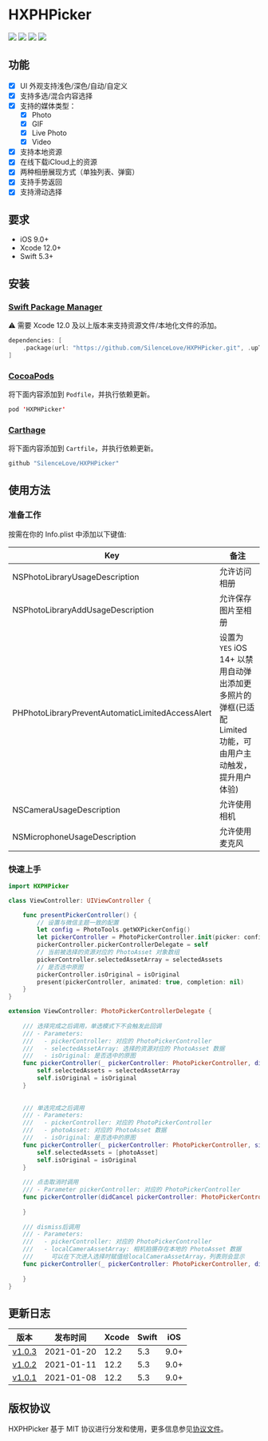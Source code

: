 # HXPHPicker
<p align="left">
<a href="https://github.com/SilenceLove/HXPHPicker"><img src="https://badgen.net/badge/icon/iOS%209.0%2B?color=cyan&icon=apple&label"></a>
<a href="https://github.com/SilenceLove/HXPHPicker"><img src="http://img.shields.io/cocoapods/v/HXPHPicker.svg?logo=cocoapods&logoColor=ffffff"></a>
<a href="https://developer.apple.com/Swift"><img src="http://img.shields.io/badge/language-Swift-orange.svg?logo=common-workflow-language"></a>
<a href="http://mit-license.org"><img src="http://img.shields.io/badge/license-MIT-333333.svg?logo=letterboxd&logoColor=ffffff"></a>
</p>

## <a id="功能"></a> 功能

- [x] UI 外观支持浅色/深色/自动/自定义
- [x] 支持多选/混合内容选择
- [x] 支持的媒体类型：
    - [x] Photo
    - [x] GIF
    - [x] Live Photo
    - [x] Video
- [x] 支持本地资源
- [x] 在线下载iCloud上的资源
- [x] 两种相册展现方式（单独列表、弹窗）
- [x] 支持手势返回
- [x] 支持滑动选择

## <a id="要求"></a> 要求

- iOS 9.0+
- Xcode 12.0+
- Swift 5.3+

## 安装

### [Swift Package Manager](https://swift.org/package-manager/)

⚠️ 需要 Xcode 12.0 及以上版本来支持资源文件/本地化文件的添加。

```swift
dependencies: [
    .package(url: "https://github.com/SilenceLove/HXPHPicker.git", .upToNextMajor(from: "1.0.2"))
]
```

### [CocoaPods](https://guides.cocoapods.org/using/using-cocoapods.html)

将下面内容添加到 `Podfile`，并执行依赖更新。

```swift
pod 'HXPHPicker'
```

### [Carthage](https://github.com/Carthage/Carthage)

将下面内容添加到 `Cartfile`，并执行依赖更新。

```swift
github "SilenceLove/HXPHPicker"
```

## 使用方法

### 准备工作

按需在你的 Info.plist 中添加以下键值:

| Key | 备注 |
| ----- | ---- |
| NSPhotoLibraryUsageDescription | 允许访问相册 |
| NSPhotoLibraryAddUsageDescription | 允许保存图片至相册 |
| PHPhotoLibraryPreventAutomaticLimitedAccessAlert | 设置为 `YES` iOS 14+ 以禁用自动弹出添加更多照片的弹框(已适配 Limited 功能，可由用户主动触发，提升用户体验)|
| NSCameraUsageDescription | 允许使用相机 |
| NSMicrophoneUsageDescription | 允许使用麦克风 |

### 快速上手
```swift
import HXPHPicker

class ViewController: UIViewController {

    func presentPickerController() {
        // 设置与微信主题一致的配置
        let config = PhotoTools.getWXPickerConfig()
        let pickerController = PhotoPickerController.init(picker: config)
        pickerController.pickerControllerDelegate = self
        // 当前被选择的资源对应的 PhotoAsset 对象数组
        pickerController.selectedAssetArray = selectedAssets 
        // 是否选中原图
        pickerController.isOriginal = isOriginal
        present(pickerController, animated: true, completion: nil)
    }
}

extension ViewController: PhotoPickerControllerDelegate {
    
    /// 选择完成之后调用，单选模式下不会触发此回调
    /// - Parameters:
    ///   - pickerController: 对应的 PhotoPickerController
    ///   - selectedAssetArray: 选择的资源对应的 PhotoAsset 数据
    ///   - isOriginal: 是否选中的原图
    func pickerController(_ pickerController: PhotoPickerController, didFinishSelection selectedAssetArray: [PhotoAsset], _ isOriginal: Bool) {
        self.selectedAssets = selectedAssetArray
        self.isOriginal = isOriginal
    }
    
    
    /// 单选完成之后调用
    /// - Parameters:
    ///   - pickerController: 对应的 PhotoPickerController
    ///   - photoAsset: 对应的 PhotoAsset 数据
    ///   - isOriginal: 是否选中的原图
    func pickerController(_ pickerController: PhotoPickerController, singleFinishSelection photoAsset:PhotoAsset, _ isOriginal: Bool) {
        self.selectedAssets = [photoAsset]
        self.isOriginal = isOriginal
    }
    
    /// 点击取消时调用
    /// - Parameter pickerController: 对应的 PhotoPickerController
    func pickerController(didCancel pickerController: PhotoPickerController) {
        
    }
    
    /// dismiss后调用
    /// - Parameters:
    ///   - pickerController: 对应的 PhotoPickerController
    ///   - localCameraAssetArray: 相机拍摄存在本地的 PhotoAsset 数据
    ///     可以在下次进入选择时赋值给localCameraAssetArray，列表则会显示
    func pickerController(_ pickerController: PhotoPickerController, didDismissComplete localCameraAssetArray: [PhotoAsset]) {
        
    }
}
```

## 更新日志

| 版本 | 发布时间 | Xcode | Swift | iOS |
| ---- | ----  | ---- | ---- | ---- |
| [v1.0.3](https://github.com/SilenceLove/HXPHPicker/blob/main/Documentation/RELEASE_NOTE.md#103) | 2021-01-20 | 12.2 | 5.3 | 9.0+ |
| [v1.0.2](https://github.com/SilenceLove/HXPHPicker/blob/main/Documentation/RELEASE_NOTE.md#102) | 2021-01-11 | 12.2 | 5.3 | 9.0+ |
| [v1.0.1](https://github.com/SilenceLove/HXPHPicker/blob/main/Documentation/RELEASE_NOTE.md#101) | 2021-01-08 | 12.2 | 5.3 | 9.0+ |

## 版权协议

HXPHPicker 基于 MIT 协议进行分发和使用，更多信息参见[协议文件](./LICENSE)。
